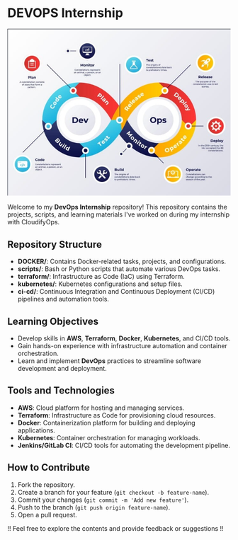 # DEVOPS Internship

![DevOps Infinity Loop](./Devopslogo.png)

Welcome to my **DevOps Internship** repository! This repository contains the projects, scripts, and learning materials I've worked on during my internship with CloudifyOps.

## Repository Structure

- **DOCKER/**: Contains Docker-related tasks, projects, and configurations.
- **scripts/**: Bash or Python scripts that automate various DevOps tasks.
- **terraform/**: Infrastructure as Code (IaC) using Terraform.
- **kubernetes/**: Kubernetes configurations and setup files.
- **ci-cd/**: Continuous Integration and Continuous Deployment (CI/CD) pipelines and automation tools.

## Learning Objectives

- Develop skills in **AWS**, **Terraform**, **Docker**, **Kubernetes**, and CI/CD tools.
- Gain hands-on experience with infrastructure automation and container orchestration.
- Learn and implement **DevOps** practices to streamline software development and deployment.

## Tools and Technologies

- **AWS**: Cloud platform for hosting and managing services.
- **Terraform**: Infrastructure as Code for provisioning cloud resources.
- **Docker**: Containerization platform for building and deploying applications.
- **Kubernetes**: Container orchestration for managing workloads.
- **Jenkins/GitLab CI**: CI/CD tools for automating the development pipeline.
  
## How to Contribute

1. Fork the repository.
2. Create a branch for your feature (`git checkout -b feature-name`).
3. Commit your changes (`git commit -m 'Add new feature'`).
4. Push to the branch (`git push origin feature-name`).
5. Open a pull request.

!! Feel free to explore the contents and provide feedback or suggestions !!
